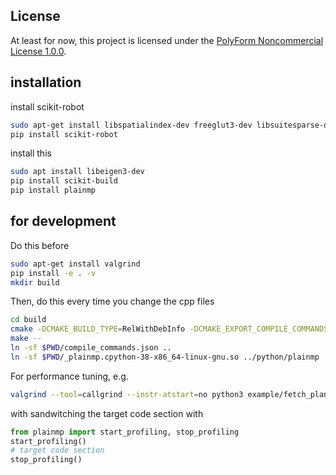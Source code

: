 ## License
At least for now, this project is licensed under the [PolyForm Noncommercial License 1.0.0](https://polyformproject.org/licenses/noncommercial/1.0.0/).

## installation
install scikit-robot
```bash
sudo apt-get install libspatialindex-dev freeglut3-dev libsuitesparse-dev libblas-dev liblapack-dev
pip install scikit-robot
```
install this
```bash
sudo apt install libeigen3-dev
pip install scikit-build
pip install plainmp
```

## for development
Do this before 
```bash
sudo apt-get install valgrind
pip install -e . -v
mkdir build
```
Then, do this every time you change the cpp files
```bash
cd build
cmake -DCMAKE_BUILD_TYPE=RelWithDebInfo -DCMAKE_EXPORT_COMPILE_COMMANDS=ON -DUSE_VALGRIND=ON ..
make --
ln -sf $PWD/compile_commands.json ..
ln -sf $PWD/_plainmp.cpython-38-x86_64-linux-gnu.so ../python/plainmp
```
For performance tuning, e.g.
```bash
valgrind --tool=callgrind --instr-atstart=no python3 example/fetch_plan.py
```
with sandwitching the target code section with
```python
from plainmp import start_profiling, stop_profiling
start_profiling()
# target code section
stop_profiling()
```
